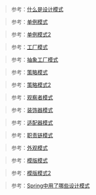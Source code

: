 > 参考：[什么是设计模式](https://mp.weixin.qq.com/s/XpeT7OOkXRBFSuCv7XG_NA)

> 参考：[单例模式](https://mp.weixin.qq.com/s/2UYXNzgTCEZdEfuGIbcczA)

> 参考：[单例模式2](https://mp.weixin.qq.com/s/9t-WfF_kV300tRFAmCkgug)

> 参考：[工厂模式](https://mp.weixin.qq.com/s/T3h6479P5kMVtKfXiLcc-Q)

> 参考：[抽象工厂模式](https://mp.weixin.qq.com/s/K_E9pI5rnkjHU0eizg9lqg)

> 参考：[策略模式](https://mp.weixin.qq.com/s/gB1nM4q9PculNVZJr9NSHA)

> 参考：[策略模式2](https://mp.weixin.qq.com/s/9AHzKiZ0YUSEXnnKp89xMA)

> 参考：[观察者模式](https://mp.weixin.qq.com/s/JHIzGc1c0EyT-LfuUhyTtA)

> 参考：[装饰器模式](https://mp.weixin.qq.com/s/lgLyShC1-nl7L7ZHoe5YDw)

> 参考：[适配器模式](https://mp.weixin.qq.com/s/25oyWPGZAasJUePNX9sEgA)

> 参考：[职责链模式](https://mp.weixin.qq.com/s/H5HZ4EhTvuMWzDFvH-QiXw)

> 参考：[外观模式](https://mp.weixin.qq.com/s/b2N4kkX4_KPffl7Kt5x4iA)

> 参考：[模版模式](https://zhuanlan.zhihu.com/p/55379659)

> 参考：[模版模式2](https://www.cnblogs.com/adamjwh/p/10919149.html)

> 参考：[Spring中用了哪些设计模式](https://mp.weixin.qq.com/s/iGbwKDqB6A0ktNCY8Wd-XQ)
